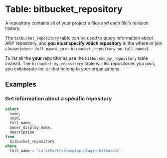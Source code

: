 # Table: bitbucket_repository

A repository contains all of your project's files and each file's revision history.

The `bitbucket_repository` table can be used to query information about ANY repository, and **you must specify which repository** in the where or join clause (`where full_name=`, `join bitbucket_repository on full_name=`).

To list all the **your** repositories use the `bitbucket_my_repository` table instead. The `bitbucket_my_repository` table will list repositories you own, you collaborate on, or that belong to your organizations.

## Examples

### Get information about a specific repository

```sql
select
  name,
  uuid,
  full_name,
  owner_display_name,
  description
from
  bitbucket_repository
where
  full_name = 'LalitFort/steampipe-plugin-bitbucket'
```
